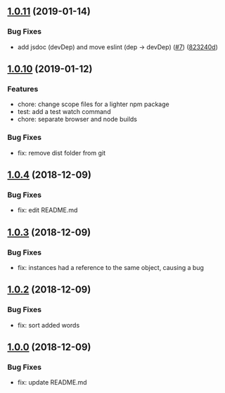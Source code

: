 ## [1.0.11](https://github.com/blex41/word-search/compare/v1.0.10...v1.0.11) (2019-01-14)

### Bug Fixes

- add jsdoc (devDep) and move eslint (dep -> devDep) ([#7](https://github.com/blex41/word-search/issues/7)) ([823240d](https://github.com/blex41/word-search/commit/823240d))

## [1.0.10](https://github.com/blex41/word-search/compare/1.0.4...v1.0.10) (2019-01-12)

### Features

- chore: change scope files for a lighter npm package
- test: add a test watch command
- chore: separate browser and node builds

### Bug Fixes

- fix: remove dist folder from git

## [1.0.4](https://github.com/blex41/word-search/compare/1.0.3...1.0.4) (2018-12-09)

### Bug Fixes

- fix: edit README.md

## [1.0.3](https://github.com/blex41/word-search/compare/1.0.2...1.0.3) (2018-12-09)

### Bug Fixes

- fix: instances had a reference to the same object, causing a bug

## [1.0.2](https://github.com/blex41/word-search/compare/1.0.0...1.0.2) (2018-12-09)

### Bug Fixes

- fix: sort added words

## [1.0.0](https://github.com/blex41/word-search/releases/tag/1.0.0) (2018-12-09)

### Bug Fixes

- fix: update README.md
